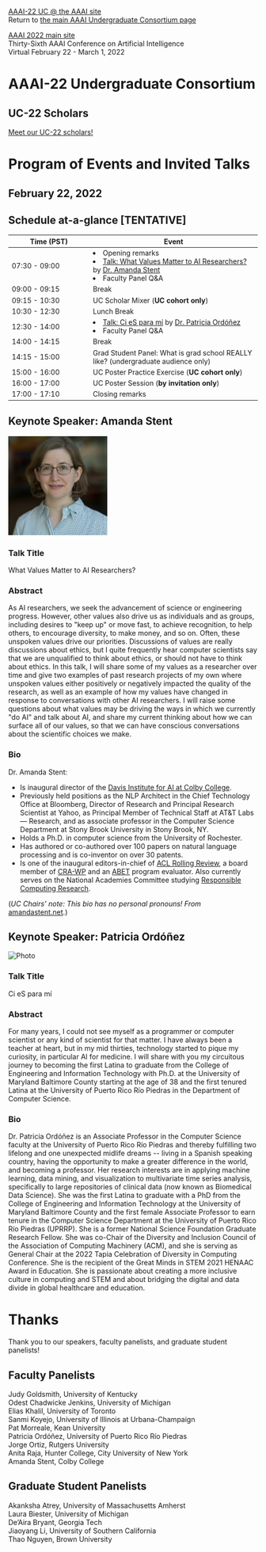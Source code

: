 [AAAI-22 UC @ the AAAI site ](https://aaai.org/Conferences/AAAI-22/undergraduate-consortium/)  
Return to [the main AAAI Undergraduate Consortium page](https://aaai-uc.github.io/)

[AAAI 2022 main site](https://aaai.org/Conferences/AAAI-22/)  
Thirty-Sixth AAAI Conference on Artificial Intelligence  
Virtual
February 22 - March 1, 2022


# AAAI-22 Undergraduate Consortium 

## UC-22 Scholars

[Meet our UC-22 scholars!](https://aaai-uc.github.io/2022_scholars.html)

# Program of Events and Invited Talks
## February 22, 2022


## Schedule at-a-glance [TENTATIVE]

<table>
 <thead>
<tr>
<th width="125">Time (PST) </th>
<th>Event</th>
</tr>
</thead>
 <tbody>
  <tr>
   <td width="150">07:30 - 09:00
   </td>
   <td>
    <li>Opening remarks</li>
    <li><a href="https://aaai-uc.github.io/2022_schedule.html#keynote-speaker-amanda-stent">Talk: What Values Matter to AI Researchers?</a> by <a href="https://https://amandastent.net/">Dr. Amanda Stent</a></li><li>
    Faculty Panel Q&A</li>
   </td>
  </tr>
  <tr>
   <td>09:00 - 09:15
   </td>
   <td>Break
   </td>
  </tr>
  <tr>
   <td>09:15 - 10:30
   </td>
   <td>UC Scholar Mixer (<strong>UC cohort only</strong>)
   </td>
  </tr>
  <tr>
   <td>10:30 - 12:30
   </td>
   <td>Lunch Break
   </td>
  </tr>
  <tr>
   <td>12:30 - 14:00
   </td>
   <td><li><a href="https://aaai-uc.github.io/2021_schedule.html#keynote-speaker-patricia-ordonez">Talk: Ci eS para mí</a> by <a href="https://ccom.uprrp.edu/~pordonez/">Dr. Patricia Ord&oacute;&ntilde;ez</a></li><li>
    Faculty Panel Q&A</li>
   </td>
  </tr>
  <tr>
   <td>14:00 - 14:15
   </td>
   <td>Break
   </td>
  </tr>
  <tr>
   <td>14:15 - 15:00
   </td>
   <td>Grad Student Panel: What is grad school REALLY like? (undergraduate audience only)
   </td>
  </tr>
  <tr>
   <td>15:00 - 16:00
   </td>
   <td>UC Poster Practice Exercise (<strong>UC cohort only</strong>)
   </td>
  </tr>
  <tr>
   <td>16:00 - 17:00
   </td>
   <td>UC Poster Session (<strong>by invitation only</strong>)
   </td>
  </tr>
  <tr>
   <td>17:00 - 17:10
   </td>
   <td>Closing remarks
   </td>
  </tr>
  </tbody>
</table>


## Keynote Speaker: Amanda Stent
<img height="200" alt="Photo" 
src="./2022/photos/AmandaStentPicCropped.jpg">

### Talk Title  
What Values Matter to AI Researchers?

### Abstract
As AI researchers, we seek the advancement of science or engineering progress. However, other values also drive us as individuals and as groups, including desires to "keep up" or move fast, to achieve recognition, to help others, to encourage diversity, to make money, and so on. Often, these unspoken values drive our priorities. Discussions of values are really discussions about ethics, but I quite frequently hear computer scientists say that we are unqualified to think about ethics, or should not have to think about ethics.  In this talk, I will share some of my values as a researcher over time and give two examples of past research projects of my own where unspoken values either positively or negatively impacted the quality of the research, as well as an example of how my values have changed in response to conversations with other AI researchers. I will raise some questions about what values may be driving the ways in which we currently "do AI" and talk about AI, and share my current thinking about how we can surface all of our values, so that we can have conscious conversations about the scientific choices we make.

### Bio 

Dr. Amanda Stent:

- Is inaugural director of the [Davis Institute for AI at Colby College](https://artificial-intelligence.colby.edu/).
- Previously held positions as the NLP Architect in the Chief Technology Office at Bloomberg, Director of Research and Principal Research Scientist at Yahoo, as Principal Member of Technical Staff at AT&T Labs — Research, and as associate professor in the Computer Science Department at Stony Brook University in Stony Brook, NY.
- Holds a Ph.D. in computer science from the University of Rochester.
- Has authored or co-authored over 100 papers on natural language processing and is co-inventor on over 30 patents.
- Is one of the inaugural editors-in-chief of [ACL Rolling Review](https://aclrollingreview.org/), a board member of [CRA-WP](https://cra.org/cra-wp/) and an [ABET](https://abet.org/) program evaluator. Also currently serves on the National Academies Committee studying [Responsible Computing Research](https://www.nationalacademies.org/our-work/responsible-computing-research-ethics-and-governance-of-computing-research-and-its-applications).

(_UC Chairs' note: This bio has no personal pronouns! From_ [amandastent.net](https://amandastent.net).)

## Keynote Speaker: Patricia Ord&oacute;&ntilde;ez
<img height="200" alt="Photo" src="https://ccom.uprrp.edu/~pordonez/images/PattiMadura.jpg">  
 
### Talk Title 
Ci eS para mí

### Abstract
For many years, I could not see myself as a programmer or computer scientist or any kind of scientist for that matter. I have always been a teacher at heart, but in my mid thirties, technology started to pique my curiosity, in particular AI for medicine. I will share with you my circuitous journey to becoming the first Latina to graduate from the College of Engineering and Information Technology with Ph.D. at the University of Maryland Baltimore County starting at the age of 38 and the first tenured Latina at the University of Puerto Rico Río Piedras in the Department of Computer Science.

### Bio 
Dr. Patricia Ordóñez is an Associate Professor in the Computer Science faculty at the University of Puerto Rico Río Piedras and thereby fulfilling two lifelong and one unexpected midlife dreams -- living in a Spanish speaking country, having the opportunity to make a greater difference in the world, and becoming a professor. Her research interests are in applying machine learning, data mining, and visualization to multivariate time series analysis, specifically to large repositories of clinical data (now known as Biomedical Data Science). She was the first Latina to graduate with a PhD from the College of Engineering and Information Technology at the University of Maryland Baltimore County and the first female Associate Professor to earn tenure in the Computer Science Department at the University of Puerto Rico Río Piedras (UPRRP). She is a former National Science Foundation Graduate Research Fellow. She was co-Chair of the Diversity and Inclusion Council of the Association of Computing Machinery (ACM), and she is serving as General Chair at the 2022 Tapia Celebration of Diversity in Computing Conference. She is the recipient of the Great Minds in STEM 2021 HENAAC Award in Education. She is passionate about creating a more inclusive culture in computing and STEM and about bridging the digital and data divide in global healthcare and education.

# Thanks

Thank you to our speakers, faculty panelists, and graduate student panelists!<!-- and mentors! -->  

## Faculty Panelists
Judy Goldsmith, University of Kentucky  
Odest Chadwicke Jenkins, University of Michigan  
Elias Khalil, University of Toronto  
Sanmi Koyejo, University of Illinois at Urbana-Champaign  
Pat Morreale, Kean University  
Patricia Ordóñez, University of Puerto Rico Río Piedras  
Jorge Ortiz, Rutgers University   
Anita Raja, Hunter College, City University of New York  
Amanda Stent, Colby College  

## Graduate Student Panelists
Akanksha Atrey, University of Massachusetts Amherst  
Laura Biester, University of Michigan  
De’Aira Bryant, Georgia Tech  
Jiaoyang Li, University of Southern California   
Thao Nguyen, Brown University  
<!--
## Graduate Student Mentors
Akanksha Atrey, University of Massachusetts Amherst  
Laura Biester, University of Michigan  
De’Aira Bryant, Georgia Tech  
Jiaoyang Li, University of Southern California  
Thao Nguyen, Brown University  
-->

